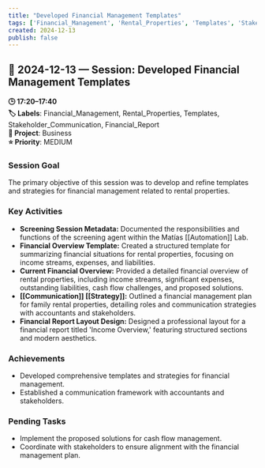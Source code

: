 ```yaml
---
title: "Developed Financial Management Templates"
tags: ['Financial_Management', 'Rental_Properties', 'Templates', 'Stakeholder_Communication', 'Financial_Report']
created: 2024-12-13
publish: false
---
```


## 📅 2024-12-13 — Session: Developed Financial Management Templates

**🕒 17:20–17:40**  
**🏷️ Labels**: Financial_Management, Rental_Properties, Templates, Stakeholder_Communication, Financial_Report  
**📂 Project**: Business  
**⭐ Priority**: MEDIUM  


### Session Goal
The primary objective of this session was to develop and refine templates and strategies for financial management related to rental properties.

### Key Activities
- **Screening Session Metadata:** Documented the responsibilities and functions of the screening agent within the Matías [[Automation]] Lab.
- **Financial Overview Template:** Created a structured template for summarizing financial situations for rental properties, focusing on income streams, expenses, and liabilities.
- **Current Financial Overview:** Provided a detailed financial overview of rental properties, including income streams, significant expenses, outstanding liabilities, cash flow challenges, and proposed solutions.
- **[[Communication]] [[Strategy]]:** Outlined a financial management plan for family rental properties, detailing roles and communication strategies with accountants and stakeholders.
- **Financial Report Layout Design:** Designed a professional layout for a financial report titled 'Income Overview,' featuring structured sections and modern aesthetics.

### Achievements
- Developed comprehensive templates and strategies for financial management.
- Established a communication framework with accountants and stakeholders.

### Pending Tasks
- Implement the proposed solutions for cash flow management.
- Coordinate with stakeholders to ensure alignment with the financial management plan.
